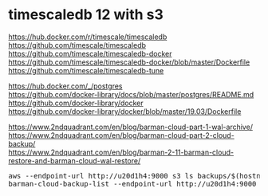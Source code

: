 # timescaledb 12 with s3

https://hub.docker.com/r/timescale/timescaledb<BR>
https://github.com/timescale/timescaledb<BR>
https://github.com/timescale/timescaledb-docker<BR>
https://github.com/timescale/timescaledb-docker/blob/master/Dockerfile<BR>
https://github.com/timescale/timescaledb-tune


https://hub.docker.com/_/postgres<BR>
https://github.com/docker-library/docs/blob/master/postgres/README.md<BR>
https://github.com/docker-library/docker<BR>
https://github.com/docker-library/docker/blob/master/19.03/Dockerfile


https://www.2ndquadrant.com/en/blog/barman-cloud-part-1-wal-archive/<BR>
https://www.2ndquadrant.com/en/blog/barman-cloud-part-2-cloud-backup/<BR>
https://www.2ndquadrant.com/en/blog/barman-2-11-barman-cloud-restore-and-barman-cloud-wal-restore/

<DIV><PRE>
aws --endpoint-url http://u20d1h4:9000 s3 ls backups/$(hostname) --recursive
barman-cloud-backup-list --endpoint-url http://u20d1h4:9000 s3://backups $(hostname)
</PRE></DIV>
